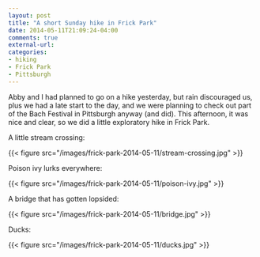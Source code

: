```yaml
---
layout: post
title: "A short Sunday hike in Frick Park"
date: 2014-05-11T21:09:24-04:00
comments: true
external-url: 
categories:
- hiking
- Frick Park
- Pittsburgh
---
```

Abby and I had planned to go on a hike yesterday, but rain discouraged us, plus we had a late start to the day, and we were planning to check out part of the Bach Festival in Pittsburgh anyway (and did). This afternoon, it was nice and clear, so we did a little exploratory hike in Frick Park.

A little stream crossing:

{{< figure src="/images/frick-park-2014-05-11/stream-crossing.jpg" >}}

Poison ivy lurks everywhere:

{{< figure src="/images/frick-park-2014-05-11/poison-ivy.jpg" >}}

A bridge that has gotten lopsided:

{{< figure src="/images/frick-park-2014-05-11/bridge.jpg" >}}

Ducks:

{{< figure src="/images/frick-park-2014-05-11/ducks.jpg" >}}
